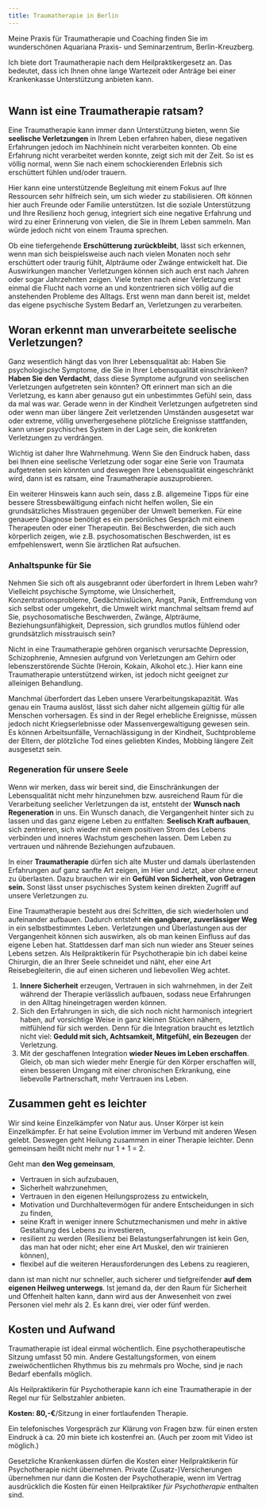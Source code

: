```yaml
---
title: Traumatherapie in Berlin 
---
```


Meine Praxis für Traumatherapie und Coaching finden Sie im wunderschönen Aquariana Praxis- und Seminarzentrum, Berlin-Kreuzberg. 

Ich biete dort Traumatherapie nach dem Heilpraktikergesetz an. Das bedeutet, dass ich Ihnen ohne lange Wartezeit oder Anträge bei einer Krankenkasse Unterstützung anbieten kann. 

![]()


## Wann ist eine Traumatherapie ratsam? 
Eine Traumatherapie kann immer dann Unterstützung bieten, wenn Sie **seelische Verletzungen** in Ihrem Leben erfahren haben, diese negativen Erfahrungen jedoch im Nachhinein nicht verarbeiten konnten. Ob eine Erfahrung nicht verarbeitet werden konnte, zeigt sich mit der Zeit. So ist es völlig normal, wenn Sie nach einem schockierenden Erlebnis sich erschüttert fühlen und/oder trauern. 

Hier kann eine unterstützende Begleitung mit einem Fokus auf Ihre Ressourcen sehr hilfreich sein, um sich wieder zu stabilisieren. Oft können hier auch Freunde oder Familie unterstützen. Ist die soziale Unterstützung und Ihre Resilienz hoch genug, integriert sich eine negative Erfahrung und wird zu einer Erinnerung von vielen, die Sie in Ihrem Leben sammeln. Man würde jedoch nicht von einem Trauma sprechen. 

Ob eine tiefergehende **Erschütterung zurückbleibt**, lässt sich erkennen, wenn man sich beispielsweise auch nach vielen Monaten noch sehr erschüttert oder traurig fühlt, Alpträume oder Zwänge entwickelt hat. Die Auswirkungen mancher Verletzungen können sich auch erst nach Jahren oder sogar Jahrzehnten zeigen. Viele treten nach einer Verletzung erst einmal die Flucht nach vorne an und konzentrieren sich völlig auf die anstehenden Probleme des Alltags. Erst wenn man dann bereit ist, meldet das eigene psychische System Bedarf an, Verletzungen zu verarbeiten.  

## Woran erkennt man unverarbeitete seelische Verletzungen? 
Ganz wesentlich hängt das von Ihrer Lebensqualität ab: Haben Sie psychologische Symptome, die Sie in Ihrer Lebensqualität einschränken? **Haben Sie den Verdacht**, dass diese Symptome aufgrund von seelischen Verletzungen aufgetreten sein könnten? Oft erinnert man sich an die Verletzung, es kann aber genauso gut ein unbestimmtes Gefühl sein, dass da mal was war. Gerade wenn in der Kindheit Verletzungen aufgetreten sind oder wenn man über längere Zeit verletzenden Umständen ausgesetzt war oder extreme, völlig unverhergesehene plötzliche Ereignisse stattfanden, kann unser psychisches System in der Lage sein, die konkreten Verletzungen zu verdrängen.  

Wichtig ist daher Ihre Wahrnehmung. Wenn Sie den Eindruck haben, dass bei Ihnen eine seelische Verletzung oder sogar eine Serie von Traumata aufgetreten sein könnten und deswegen Ihre Lebensqualität eingeschränkt wird, dann ist es ratsam, eine Traumatherapie auszuprobieren. 

Ein weiterer Hinsweis kann auch sein, dass z.B. allgemeine Tipps für eine bessere Stressbewältigung einfach nicht helfen wollen, Sie ein grundsätzliches Misstrauen gegenüber der Umwelt bemerken. Für eine genauere Diagnose benötigt es ein persönliches Gespräch mit einem Therapeuten oder einer Therapeutin. Bei Beschwerden, die sich auch körperlich zeigen, wie z.B. psychosomatischen Beschwerden, ist es emfpehlenswert, wenn Sie ärztlichen Rat aufsuchen.  


### Anhaltspunke für Sie
Nehmen Sie sich oft als ausgebrannt oder überfordert in Ihrem Leben wahr? 
Vielleicht psychische Symptome, wie Unsicherheit, Konzentrationsprobleme, Gedächtnislücken, Angst, Panik, Entfremdung von sich selbst oder umgekehrt, die Umwelt wirkt manchmal seltsam fremd auf Sie, psychosomatische Beschwerden, Zwänge, Alpträume, Beziehungsunfähigkeit, Depression, sich grundlos mutlos fühlend oder grundsätzlich misstrauisch sein? 

Nicht in eine Traumatherapie gehören organisch verursachte Depression, Schizophrenie, Amnesien aufgrund von Verletzungen am Gehirn oder lebenszerstörende Süchte (Heroin, Kokain, Alkohol etc.). Hier kann eine Traumatherapie unterstützend wirken, ist jedoch nicht geeignet zur alleinigen Behandlung.  

Manchmal überfordert das Leben unsere Verarbeitungskapazität. Was genau ein Trauma auslöst, lässt sich daher nicht allgemein gültig für alle Menschen vorhersagen. Es sind in der Regel erhebliche Ereignisse, müssen jedoch nicht Kriegserlebnisse oder Massenvergewaltigung gewesen sein.  Es können Arbeitsunfälle, Vernachlässigung in der Kindheit, Suchtprobleme der Eltern, der plötzliche Tod eines geliebten Kindes, Mobbing längere Zeit ausgesetzt sein. 


### Regeneration für unsere Seele
Wenn wir merken, dass wir bereit sind, die Einschränkungen der Lebensqualität nicht mehr hinzunehmen bzw. ausreichend Raum für die Verarbeitung seelicher Verletzungen da ist, entsteht der **Wunsch nach Regeneration** in uns. Ein Wunsch danach, die Vergangenheit hinter sich zu lassen und das ganz eigene Leben zu entfalten: **Seelisch Kraft aufbauen**, sich zentrieren, sich wieder mit einem positiven Strom des Lebens verbinden und inneres Wachstum geschehen lassen. Dem Leben zu vertrauen und nährende Beziehungen aufzubauen. 

In einer **Traumatherapie** dürfen sich alte Muster und damals überlastenden Erfahrungen auf ganz sanfte Art zeigen, im Hier und Jetzt, aber ohne erneut zu überlasten. Dazu brauchen wir ein **Gefühl von Sicherheit, von Getragen sein.** Sonst lässt unser psychisches System keinen direkten Zugriff auf unsere Verletzungen zu. 

Eine Traumatherapie besteht aus drei Schritten, die sich wiederholen und aufeinander aufbauen. Dadurch entsteht **ein gangbarer, zuverlässiger Weg** in ein selbstbestimmtes Leben. Verletzungen und Überlastungen aus der Vergangenheit können sich auswirken, als ob man keinen Einfluss auf das eigene Leben hat. Stattdessen darf man sich nun wieder ans Steuer seines Lebens setzen. Als Heilpraktikerin für Psychotherapie bin ich dabei keine Chirurgin, die an Ihrer Seele schneidet und näht, eher eine Art Reisebegleiterin, die auf einen sicheren und liebevollen Weg achtet.

1. **Innere Sicherheit** erzeugen, Vertrauen in sich wahrnehmen, in der Zeit während der Therapie verlässlich aufbauen, sodass neue Erfahrungen in den Alltag hineingetragen werden können. 
2. Sich den Erfahrungen in sich, die sich noch nicht harmonisch integriert haben, auf vorsichtige Weise in ganz kleinen Stücken nähern, mitfühlend für sich werden. Denn für die Integration braucht es letztlich nicht viel: **Geduld mit sich, Achtsamkeit, Mitgefühl, ein Bezeugen** der Verletzung. 
3. Mit der geschaffenen Integration **wieder Neues im Leben erschaffen**. Gleich, ob man sich wieder mehr Energie für den Körper erschaffen will, einen besseren Umgang mit einer chronischen Erkrankung, eine liebevolle Partnerschaft, mehr Vertrauen ins Leben. 


## Zusammen geht es leichter
Wir sind keine Einzelkämpfer von Natur aus. Unser Körper ist kein Einzelkämpfer. Er hat seine Evolution immer im Verbund mit anderen Wesen gelebt. Deswegen geht Heilung zusammen in einer Therapie leichter. Denn gemeinsam heißt nicht mehr nur 1 + 1 = 2. 


Geht man **den Weg gemeinsam**,  
- Vertrauen in sich aufzubauen, 
- Sicherheit wahrzunehmen, 
- Vertrauen in den eigenen Heilungsprozess zu entwickeln, 
- Motivation und Durchhaltevermögen für andere Entscheidungen in sich zu finden, 
- seine Kraft in weniger innere Schutzmechanismen und mehr in aktive Gestaltung des Lebens zu investieren,
- resilient zu werden (Resilienz bei Belastungserfahrungen ist kein Gen, das man hat oder nicht; eher eine Art Muskel, den wir trainieren können),
- flexibel auf die weiteren Herausforderungen des Lebens zu reagieren,

dann ist man nicht nur schneller, auch sicherer und tiefgreifender **auf dem eigenen Heilweg unterwegs**. Ist jemand da, der den Raum für Sicherheit und Offenheit halten kann, dann wird aus der Anwesenheit von zwei Personen viel mehr als 2. Es kann drei, vier oder fünf werden.
 


## Kosten und Aufwand
Traumatherapie ist ideal einmal wöchentlich. Eine psychotherapeutische Sitzung umfasst 50 min. Andere Gestaltungsformen, von einem zweiwöchentlichen Rhythmus bis zu mehrmals pro Woche, sind je nach Bedarf ebenfalls möglich. 

Als Heilpraktikerin für Psychotherapie kann ich eine Traumatherapie in der Regel nur für Selbstzahler anbieten. 

**Kosten: 80,-€**/Sitzung in einer fortlaufenden Therapie. 


Ein telefonisches Vorgespräch zur Klärung von Fragen bzw. für einen ersten Eindruck à ca. 20 min biete ich kostenfrei an. (Auch per zoom mit Video ist möglich.)


Gesetzliche Krankenkassen dürfen die Kosten einer Heilpraktikerin für Psychotherapie nicht übernehmen. Private (Zusatz-)Versicherungen übernehmen nur dann die Kosten der Psychotherapie, wenn im Vertrag ausdrücklich die Kosten für einen Heilpraktiker *für Psychotherapie* enthalten sind. 
